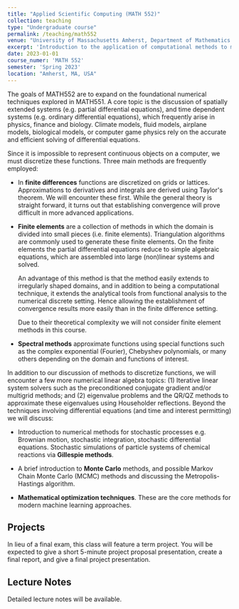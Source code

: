 ```yaml
---
title: "Applied Scientific Computing (MATH 552)"
collection: teaching
type: "Undergraduate course"
permalink: /teaching/math552
venue: "University of Massachusetts Amherst, Department of Mathematics and Statistics"
excerpt: 'Introduction to the application of computational methods to models arising in science and engineering, concentrating mainly on the solution of partial differential equations.'
date: 2023-01-01
course_numer: 'MATH 552'
semester: 'Spring 2023'
location: "Amherst, MA, USA"
---
```


The goals of MATH552 are to expand on the foundational numerical
techniques explored in MATH551. A core topic
is the discussion of spatially extended systems (e.g. partial differential
equations), and time dependent systems (e.g. ordinary differential equations),
which frequently arise in physics, finance and biology.
Climate models, fluid models, airplane models, biological models, or
computer game physics rely on the accurate and efficient solving of
differential equations.

Since it is impossible to represent continuous objects on a computer, we
must discretize these functions. Three main methods are frequently employed:

- In **finite differences** functions are discretized on grids
    or lattices. Approximations to derivatives and integrals are derived
    using Taylor's theorem. We will encounter these first. While the general
    theory is straight forward, it turns out that establishing
    convergence will prove difficult in more advanced applications.

- **Finite elements** are a collection of methods in which the domain
    is divided into small pieces (i.e. finite elements). Triangulation algorithms
    are commonly used to generate these finite elements. On the finite elements
    the partial differential equations reduce to simple algebraic equations, which
    are assembled into large (non)linear systems and solved.

    An advantage of this method is that the method easily extends to irregularly
    shaped domains, and in addition to being a computational technique, it extends
    the analytical tools from functional analysis to the numerical discrete
    setting. Hence allowing the establishment of convergence results more
    easily than in the finite difference setting.

    Due to their theoretical complexity we will not consider finite element
    methods in this course.

- **Spectral methods** approximate functions using special functions
    such as the complex exponential (Fourier), Chebyshev polynomials, or many
    others depending on the domain and functions of interest.

In addition to our discussion of methods to discretize functions, we will
encounter a few more numerical linear algebra topics: (1)
Iterative linear system solvers such as the preconditioned conjugate
gradient and/or multigrid methods; and (2) eigenvalue problems and
the QR/QZ methods to approximate these eigenvalues using
Householder reflections. Beyond the techniques involving differential
equations (and time and interest permitting) we will discuss:

- Introduction to numerical methods for stochastic processes e.g.
Brownian motion, stochastic integration, stochastic differential equations. Stochastic
simulations of particle systems of chemical reactions via **Gillespie methods**.

- A brief introduction to **Monte Carlo** methods, and possible Markov
Chain Monte Carlo (MCMC) methods and discussing the Metropolis-Hastings algorithm.

- **Mathematical optimization techniques**. These are the core methods for
modern machine learning approaches.

## Projects

In lieu of a final exam, this class will feature a term project. You will be expected to give a
short 5-minute project proposal presentation, create a final report, and give a final project
presentation.

## Lecture Notes

Detailed lecture notes will be available.
